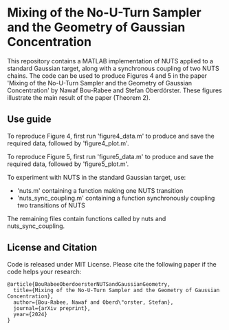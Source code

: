 # Mixing of the No-U-Turn Sampler and the Geometry of Gaussian Concentration

This repository contains a MATLAB implementation of NUTS applied to a standard Gaussian target, along with a synchronous coupling of two NUTS chains.  The code can be used to produce Figures 4 and 5 in the paper 'Mixing of the No-U-Turn Sampler and the Geometry of Gaussian Concentration' by Nawaf Bou-Rabee and Stefan Oberdörster.  These figures illustrate the main result of the paper (Theorem 2).  

## Use guide

To reproduce Figure 4, first run 'figure4_data.m' to produce and save the required data, followed by 'figure4_plot.m'.

To reproduce Figure 5, first run 'figure5_data.m' to produce and save the required data, followed by 'figure5_plot.m'.

To experiment with NUTS in the standard Gaussian target, use:
- 'nuts.m'                containing a function making one NUTS transition
- 'nuts_sync_coupling.m'  containing a function synchronously coupling two transitions of NUTS

The remaining files contain functions called by nuts and nuts_sync_coupling.

## License and Citation
Code is released under MIT License.
Please cite the following paper if the code helps your research:

    @article{BouRabeeOberdoersterNUTSandGaussianGeometry,
      title={Mixing of the No-U-Turn Sampler and the Geometry of Gaussian Concentration},
      author={Bou-Rabee, Nawaf and Oberd\"orster, Stefan},
      journal={arXiv preprint},
      year={2024}
    }
